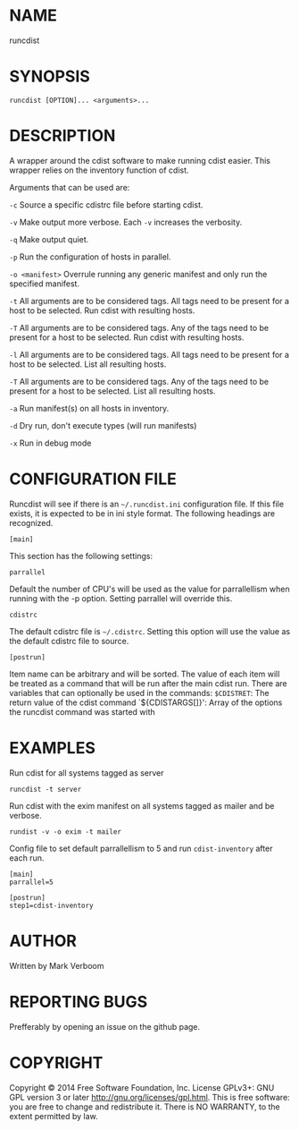 # NAME

runcdist

# SYNOPSIS

`runcdist [OPTION]... <arguments>...`

# DESCRIPTION

A wrapper around the cdist software to make running cdist easier. This wrapper
relies on the inventory function of cdist.

Arguments that can be used are:

`-c`
Source a specific cdistrc file before starting cdist.

`-v`
Make output more verbose. Each `-v` increases the verbosity.

`-q`
Make output quiet.

`-p`
Run the configuration of hosts in parallel.

`-o <manifest>`
Overrule running any generic manifest and only run the specified manifest.

`-t`
All arguments are to be considered tags. All tags need to be present for a host to be
selected. Run cdist with resulting hosts.

`-T`
All arguments are to be considered tags. Any of the tags need to be present for a host to 
be selected. Run cdist with resulting hosts.

`-l`
All arguments are to be considered tags. All tags need to be present for a host to be
selected. List all resulting hosts.

`-T`
All arguments are to be considered tags. Any of the tags need to be present for a host to 
be selected. List all resulting hosts.

`-a`
Run manifest(s) on all hosts in inventory.

`-d`
Dry run, don't execute types (will run manifests)

`-x`
Run in debug mode

# CONFIGURATION FILE

Runcdist will see if there is an `~/.runcdist.ini` configuration file. If this file
exists, it is expected to be in ini style format. The following headings are recognized.

`[main]`

This section has the following settings:

`parrallel`

Default the number of CPU's will be used as the value for parrallellism when running
with the -p option. Setting parrallel will override this.

`cdistrc`

The default cdistrc file is `~/.cdistrc`. Setting this option will use the value as the
default cdistrc file to source.

`[postrun]`

Item name can be arbitrary and will be sorted. The value of each item will be treated as
a command that will be run after the main cdist run. There are variables that can optionally
be used in the commands:
`$CDISTRET`: The return value of the cdist command
`${CDISTARGS[]}': Array of the options the runcdist command was started with

# EXAMPLES

Run cdist for all systems tagged as server

`runcdist -t server`

Run cdist with the exim manifest on all systems tagged as mailer and be verbose.

`rundist -v -o exim -t mailer`

Config file to set default parrallellism to 5 and run `cdist-inventory` after each
run.
```
[main]
parrallel=5

[postrun]
step1=cdist-inventory
```

# AUTHOR

Written by Mark Verboom

# REPORTING BUGS

Prefferably by opening an issue on the github page.

# COPYRIGHT

Copyright  ©  2014  Free Software Foundation, Inc.  License GPLv3+: GNU
GPL version 3 or later <http://gnu.org/licenses/gpl.html>.
This is free software: you are free  to  change  and  redistribute  it.
There is NO WARRANTY, to the extent permitted by law.

